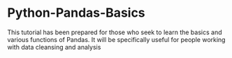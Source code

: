 # Python-Pandas-Basics
This tutorial has been prepared for those who seek to learn the basics and various functions of Pandas.  It will be specifically useful for people working with data cleansing and analysis
